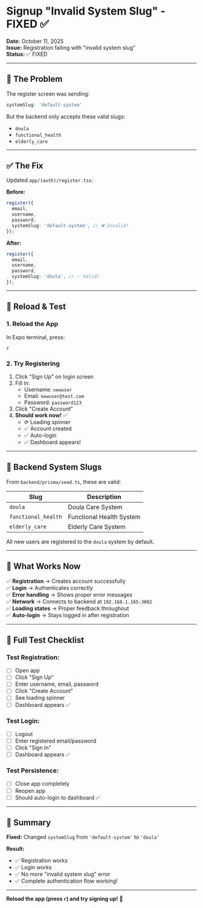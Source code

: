 # Signup "Invalid System Slug" - FIXED ✅

**Date:** October 11, 2025  
**Issue:** Registration failing with "invalid system slug"  
**Status:** ✅ FIXED

---

## 🐛 The Problem

The register screen was sending:
```typescript
systemSlug: 'default-system'
```

But the backend only accepts these valid slugs:
- `doula`
- `functional_health`
- `elderly_care`

---

## ✅ The Fix

Updated `app/(auth)/register.tsx`:

**Before:**
```typescript
register({
  email,
  username,
  password,
  systemSlug: 'default-system', // ❌ Invalid!
});
```

**After:**
```typescript
register({
  email,
  username,
  password,
  systemSlug: 'doula', // ✅ Valid!
});
```

---

## 🔄 Reload & Test

### 1. Reload the App
In Expo terminal, press:
```
r
```

### 2. Try Registering
1. Click "Sign Up" on login screen
2. Fill in:
   - Username: `newuser`
   - Email: `newuser@test.com`
   - Password: `password123`
3. Click "Create Account"
4. **Should work now!** ✅
   - ⟳ Loading spinner
   - ✅ Account created
   - ✅ Auto-login
   - ✅ Dashboard appears!

---

## 📝 Backend System Slugs

From `backend/prisma/seed.ts`, these are valid:

| Slug | Description |
|------|-------------|
| `doula` | Doula Care System |
| `functional_health` | Functional Health System |
| `elderly_care` | Elderly Care System |

All new users are registered to the `doula` system by default.

---

## 🎯 What Works Now

✅ **Registration** → Creates account successfully  
✅ **Login** → Authenticates correctly  
✅ **Error handling** → Shows proper error messages  
✅ **Network** → Connects to backend at `192.168.1.165:3002`  
✅ **Loading states** → Proper feedback throughout  
✅ **Auto-login** → Stays logged in after registration  

---

## 🧪 Full Test Checklist

### Test Registration:
- [ ] Open app
- [ ] Click "Sign Up"
- [ ] Enter username, email, password
- [ ] Click "Create Account"
- [ ] See loading spinner
- [ ] Dashboard appears ✅

### Test Login:
- [ ] Logout
- [ ] Enter registered email/password
- [ ] Click "Sign In"
- [ ] Dashboard appears ✅

### Test Persistence:
- [ ] Close app completely
- [ ] Reopen app
- [ ] Should auto-login to dashboard ✅

---

## 🎉 Summary

**Fixed:** Changed `systemSlug` from `'default-system'` to `'doula'`

**Result:**
- ✅ Registration works
- ✅ Login works
- ✅ No more "invalid system slug" error
- ✅ Complete authentication flow working!

---

**Reload the app (press `r`) and try signing up!** 🚀

